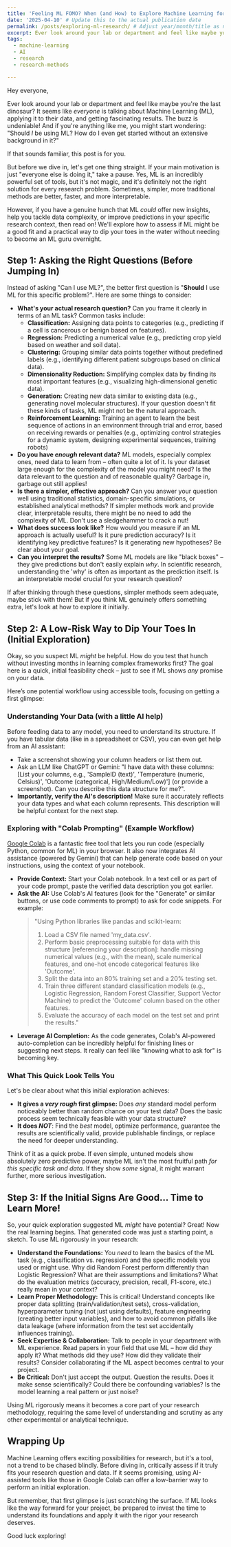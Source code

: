 ```yaml
---
title: 'Feeling ML FOMO? When (and How) to Explore Machine Learning for Your Research'
date: '2025-04-10' # Update this to the actual publication date
permalink: /posts/exploring-ml-research/ # Adjust year/month/title as needed
excerpt: Ever look around your lab or department and feel like maybe you're the last dinosaur? It seems like *everyone* is talking about Machine Learning (ML), applying it to their data, and getting fascinating results. The buzz is undeniable! And if you're anything like me, you might start wondering - "Should *I* be using ML? How do I even get started without an extensive background in it?"
tags:
  - machine-learning
  - AI
  - research
  - research-methods

---
```


Hey everyone,

Ever look around your lab or department and feel like maybe you're the last dinosaur? It seems like *everyone* is talking about Machine Learning (ML), applying it to their data, and getting fascinating results. The buzz is undeniable! And if you're anything like me, you might start wondering: "Should *I* be using ML? How do I even get started without an extensive background in it?"

If that sounds familiar, this post is for you.

But before we dive in, let's get one thing straight. If your main motivation is just "everyone else is doing it," take a pause. Yes, ML is an incredibly powerful set of tools, but it's not magic, and it's definitely not the right solution for every research problem. Sometimes, simpler, more traditional methods are better, faster, and more interpretable.

However, if you have a genuine hunch that ML *could* offer new insights, help you tackle data complexity, or improve predictions in your specific research context, then read on! We'll explore how to assess if ML might be a good fit and a practical way to dip your toes in the water without needing to become an ML guru overnight.

## Step 1: Asking the Right Questions (Before Jumping In)

Instead of asking "Can I use ML?", the better first question is "**Should** I use ML for this specific problem?". Here are some things to consider:

* **What's your actual research question?** Can you frame it clearly in terms of an ML task? Common tasks include:
    * **Classification:** Assigning data points to categories (e.g., predicting if a cell is cancerous or benign based on features).
    * **Regression:** Predicting a numerical value (e.g., predicting crop yield based on weather and soil data).
    * **Clustering:** Grouping similar data points together without predefined labels (e.g., identifying different patient subgroups based on clinical data).
    * **Dimensionality Reduction:** Simplifying complex data by finding its most important features (e.g., visualizing high-dimensional genetic data).
    * **Generation:** Creating new data similar to existing data (e.g., generating novel molecular structures).
    If your question doesn't fit these kinds of tasks, ML might not be the natural approach.
    * **Reinforcement Learning:** Training an agent to learn the best sequence of actions in an environment through trial and error, based on receiving rewards or penalties (e.g., optimizing control strategies for a dynamic system, designing experimental sequences, training robots)
* **Do you have *enough* relevant data?** ML models, especially complex ones, need data to learn from – often quite a lot of it. Is your dataset large enough for the complexity of the model you might need? Is the data relevant to the question and of reasonable quality? Garbage in, garbage out still applies!
* **Is there a simpler, effective approach?** Can you answer your question well using traditional statistics, domain-specific simulations, or established analytical methods? If simpler methods work and provide clear, interpretable results, there might be no need to add the complexity of ML. Don't use a sledgehammer to crack a nut!
* **What does success look like?** How would you measure if an ML approach is actually useful? Is it pure prediction accuracy? Is it identifying key predictive features? Is it generating new hypotheses? Be clear about your goal.
* **Can you interpret the results?** Some ML models are like "black boxes" – they give predictions but don't easily explain *why*. In scientific research, understanding the 'why' is often as important as the prediction itself. Is an interpretable model crucial for your research question?

If after thinking through these questions, simpler methods seem adequate, maybe stick with them! But if you think ML genuinely offers something extra, let's look at how to explore it initially.

## Step 2: A Low-Risk Way to Dip Your Toes In (Initial Exploration)

Okay, so you suspect ML *might* be helpful. How do you test that hunch without investing months in learning complex frameworks first? The goal here is a quick, initial feasibility check – just to see if ML shows *any* promise on your data.

Here’s one potential workflow using accessible tools, focusing on getting a first glimpse:

### Understanding Your Data (with a little AI help)
Before feeding data to any model, you need to understand its structure. If you have tabular data (like in a spreadsheet or CSV), you can even get help from an AI assistant:
* Take a screenshot showing your column headers or list them out.
* Ask an LLM like ChatGPT or Gemini: "I have data with these columns: [List your columns, e.g., 'SampleID (text)', 'Temperature (numeric, Celsius)', 'Outcome (categorical, High/Medium/Low)'] (or provide a screenshot). Can you describe this data structure for me?".
* **Importantly, verify the AI's description!** Make sure it accurately reflects your data types and what each column represents. This description will be helpful context for the next step.

### Exploring with "Colab Prompting" (Example Workflow)
[Google Colab](https://colab.research.google.com/) is a fantastic free tool that lets you run code (especially Python, common for ML) in your browser. It also now integrates AI assistance (powered by Gemini) that can help generate code based on your instructions, using the context of your notebook.
* **Provide Context:** Start your Colab notebook. In a text cell or as part of your code prompt, paste the verified data description you got earlier.
* **Ask the AI:** Use Colab's AI features (look for the "Generate" or similar buttons, or use code comments to prompt) to ask for code snippets. For example:
    > "Using Python libraries like pandas and scikit-learn:
    > 1. Load a CSV file named 'my_data.csv'.
    > 2. Perform basic preprocessing suitable for data with this structure [referencing your description]: handle missing numerical values (e.g., with the mean), scale numerical features, and one-hot encode categorical features like 'Outcome'.
    > 3. Split the data into an 80% training set and a 20% testing set.
    > 4. Train three different standard classification models (e.g., Logistic Regression, Random Forest Classifier, Support Vector Machine) to predict the 'Outcome' column based on the other features.
    > 5. Evaluate the accuracy of each model on the test set and print the results."
* **Leverage AI Completion:** As the code generates, Colab's AI-powered auto-completion can be incredibly helpful for finishing lines or suggesting next steps. It really can feel like "knowing what to ask for" is becoming key.

### What This Quick Look Tells You
Let's be clear about what this initial exploration achieves:
* **It gives a *very rough* first glimpse:** Does *any* standard model perform noticeably better than random chance on your test data? Does the basic process seem technically feasible with your data structure?
* **It does *NOT***: Find the *best* model, optimize performance, guarantee the results are scientifically valid, provide publishable findings, or replace the need for deeper understanding.

Think of it as a quick probe. If even simple, untuned models show absolutely zero predictive power, maybe ML isn't the most fruitful path *for this specific task and data*. If they show *some* signal, it might warrant further, more serious investigation.

## Step 3: If the Initial Signs Are Good... Time to Learn More!

So, your quick exploration suggested ML *might* have potential? Great! Now the real learning begins. That generated code was just a starting point, a sketch. To use ML rigorously in your research:

* **Understand the Foundations:** You *need* to learn the basics of the ML task (e.g., classification vs. regression) and the specific models you used or might use. Why did Random Forest perform differently than Logistic Regression? What are their assumptions and limitations? What do the evaluation metrics (accuracy, precision, recall, F1-score, etc.) really mean in your context?
* **Learn Proper Methodology:** This is critical! Understand concepts like proper data splitting (train/validation/test sets), cross-validation, hyperparameter tuning (not just using defaults), feature engineering (creating better input variables), and how to avoid common pitfalls like data leakage (where information from the test set accidentally influences training).
* **Seek Expertise & Collaboration:** Talk to people in your department with ML experience. Read papers in your field that use ML – how did *they* apply it? What methods did they use? How did they validate their results? Consider collaborating if the ML aspect becomes central to your project.
* **Be Critical:** Don't just accept the output. Question the results. Does it make sense scientifically? Could there be confounding variables? Is the model learning a real pattern or just noise?

Using ML rigorously means it becomes a core part of your research methodology, requiring the same level of understanding and scrutiny as any other experimental or analytical technique.

## Wrapping Up

Machine Learning offers exciting possibilities for research, but it's a tool, not a trend to be chased blindly. Before diving in, critically assess if it truly fits your research question and data. If it seems promising, using AI-assisted tools like those in Google Colab can offer a low-barrier way to perform an initial exploration.

But remember, that first glimpse is just scratching the surface. If ML looks like the way forward for your project, be prepared to invest the time to understand its foundations and apply it with the rigor your research deserves.

Good luck exploring!
